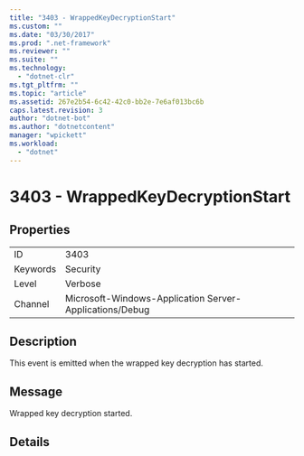 ```yaml
---
title: "3403 - WrappedKeyDecryptionStart"
ms.custom: ""
ms.date: "03/30/2017"
ms.prod: ".net-framework"
ms.reviewer: ""
ms.suite: ""
ms.technology: 
  - "dotnet-clr"
ms.tgt_pltfrm: ""
ms.topic: "article"
ms.assetid: 267e2b54-6c42-42c0-bb2e-7e6af013bc6b
caps.latest.revision: 3
author: "dotnet-bot"
ms.author: "dotnetcontent"
manager: "wpickett"
ms.workload: 
  - "dotnet"
---
```

# 3403 - WrappedKeyDecryptionStart
## Properties  
  
|||  
|-|-|  
|ID|3403|  
|Keywords|Security|  
|Level|Verbose|  
|Channel|Microsoft-Windows-Application Server-Applications/Debug|  
  
## Description  
 This event is emitted when the wrapped key decryption has started.  
  
## Message  
 Wrapped key decryption started.  
  
## Details

